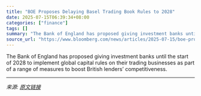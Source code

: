 ```yaml
---
title: "BOE Proposes Delaying Basel Trading Book Rules to 2028"
date: 2025-07-15T06:39:34+08:00
categories: ["finance"]
tags: []
summary: "The Bank of England has proposed giving investment banks until the start of 2028 to implement global capital rules on their trading businesses as part of a range of measures to boost British lenders’ "
source_url: "https://www.bloomberg.com/news/articles/2025-07-15/boe-proposes-delaying-basel-trading-book-rules-to-2028"
---
```


The Bank of England has proposed giving investment banks until the start of 2028 to implement global capital rules on their trading businesses as part of a range of measures to boost British lenders’ competitiveness.

---

*来源: [原文链接](https://www.bloomberg.com/news/articles/2025-07-15/boe-proposes-delaying-basel-trading-book-rules-to-2028)*

